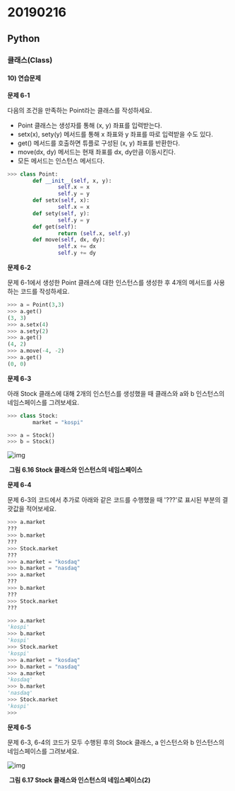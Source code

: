 # 20190216

## Python

### 클래스(Class)



#### 10) 연습문제

**문제 6-1**

다음의 조건을 만족하는 Point라는 클래스를 작성하세요.

- Point 클래스는 생성자를 통해 (x, y) 좌표를 입력받는다.
- setx(x), sety(y) 메서드를 통해 x 좌표와 y 좌표를 따로 입력받을 수도 있다.
- get() 메서드를 호출하면 튜플로 구성된 (x, y) 좌표를 반환한다.
- move(dx, dy) 메서드는 현재 좌표를 dx, dy만큼 이동시킨다.
- 모든 메서드는 인스턴스 메서드다.



```python
>>> class Point:
        def __init__(self, x, y):
                self.x = x
                self.y = y
        def setx(self, x):
                self.x = x
        def sety(self, y):
                self.y = y
        def get(self):
                return (self.x, self.y)
        def move(self, dx, dy):
                self.x += dx
                self.y += dy
```



**문제 6-2**

문제 6-1에서 생성한 Point 클래스에 대한 인스턴스를 생성한 후 4개의 메서드를 사용하는 코드를 작성하세요.



```python
>>> a = Point(3,3)
>>> a.get()
(3, 3)
>>> a.setx(4)
>>> a.sety(2)
>>> a.get()
(4, 2)
>>> a.move(-4, -2)
>>> a.get()
(0, 0)
```



**문제 6-3**

아래 Stock 클래스에 대해 2개의 인스턴스를 생성했을 때 클래스와 a와 b 인스턴스의 네임스페이스를 그려보세요.

```python
>>> class Stock:
        market = "kospi"

>>> a = Stock()
>>> b = Stock()
```



![img](https://wikidocs.net/images/page/3466/6.16.png)

​							**그림 6.16 Stock 클래스와 인스턴스의 네임스페이스**



**문제 6-4**

문제 6-3의 코드에서 추가로 아래와 같은 코드를 수행했을 때 '???'로 표시된 부분의 결괏값을 적어보세요.

```python
>>> a.market
???
>>> b.market
???
>>> Stock.market
???
>>> a.market = "kosdaq"
>>> b.market = "nasdaq"
>>> a.market
???
>>> b.market
???
>>> Stock.market
???
```

```python
>>> a.market
'kospi'
>>> b.market
'kospi'
>>> Stock.market
'kospi'
>>> a.market = "kosdaq"
>>> b.market = "nasdaq"
>>> a.market
'kosdaq'
>>> b.market
'nasdaq'
>>> Stock.market
'kospi'
>>>
```





**문제 6-5**

문제 6-3, 6-4의 코드가 모두 수행된 후의 Stock 클래스, a 인스턴스와 b 인스턴스의 네임스페이스를 그려보세요.



![img](https://wikidocs.net/images/page/3466/s6.17.png)

​						**그림 6.17 Stock 클래스와 인스턴스의 네임스페이스(2)**

